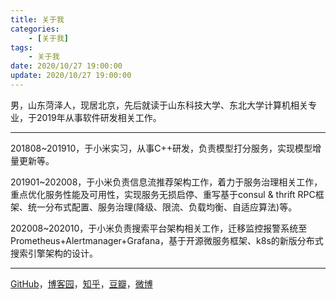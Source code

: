 ```yaml
---
title: 关于我
categories: 
	- [关于我]
tags:
	- 关于我
date: 2020/10/27 19:00:00
update: 2020/10/27 19:00:00
---
```


男，山东菏泽人，现居北京，先后就读于山东科技大学、东北大学计算机相关专业，于2019年从事软件研发相关工作。

---

201808~201910，于小米实习，从事C++研发，负责模型打分服务，实现模型增量更新等。

201901~202008，于小米负责信息流推荐架构工作，着力于服务治理相关工作，重点优化服务性能及可用性，实现服务无损启停、重写基于consul & thrift RPC框架、统一分布式配置、服务治理(降级、限流、负载均衡、自适应算法)等。

202008~202010，于小米负责搜索平台架构相关工作，迁移监控报警系统至Prometheus+Alertmanager+Grafana，基于开源微服务框架、k8s的新版分布式搜索引擎架构的设计。

---

[GitHub](https://github.com/bovenson)，[博客园](https://www.cnblogs.com/bovenson)，[知乎](https://www.zhihu.com/people/sunzhenkai)，[豆瓣](https://www.douban.com/people/bovenson/)，[微博](http://weibo.com/szhkai)

